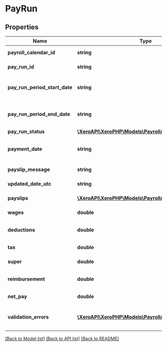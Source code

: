 # PayRun

## Properties

 Name                          | Type                                                                          | Description                                              | Notes      
-------------------------------|-------------------------------------------------------------------------------|----------------------------------------------------------|------------
 **payroll_calendar_id**       | **string**                                                                    | Xero identifier for pay run                              |
 **pay_run_id**                | **string**                                                                    | Xero identifier for pay run                              | [optional] 
 **pay_run_period_start_date** | **string**                                                                    | Period Start Date for the PayRun (YYYY-MM-DD)            | [optional] 
 **pay_run_period_end_date**   | **string**                                                                    | Period End Date for the PayRun (YYYY-MM-DD)              | [optional] 
 **pay_run_status**            | [**\XeroAPI\XeroPHP\Models\PayrollAu\PayRunStatus**](PayRunStatus.md)         |                                                          | [optional] 
 **payment_date**              | **string**                                                                    | Payment Date for the PayRun (YYYY-MM-DD)                 | [optional] 
 **payslip_message**           | **string**                                                                    | Payslip message for the PayRun                           | [optional] 
 **updated_date_utc**          | **string**                                                                    | Last modified timestamp                                  | [optional] 
 **payslips**                  | [**\XeroAPI\XeroPHP\Models\PayrollAu\PayslipSummary[]**](PayslipSummary.md)   | The payslips in the payrun                               | [optional] 
 **wages**                     | **double**                                                                    | The total Wages for the Payrun                           | [optional] 
 **deductions**                | **double**                                                                    | The total Deductions for the Payrun                      | [optional] 
 **tax**                       | **double**                                                                    | The total Tax for the Payrun                             | [optional] 
 **super**                     | **double**                                                                    | The total Super for the Payrun                           | [optional] 
 **reimbursement**             | **double**                                                                    | The total Reimbursements for the Payrun                  | [optional] 
 **net_pay**                   | **double**                                                                    | The total NetPay for the Payrun                          | [optional] 
 **validation_errors**         | [**\XeroAPI\XeroPHP\Models\PayrollAu\ValidationError[]**](ValidationError.md) | Displays array of validation error messages from the API | [optional] 

[[Back to Model list]](../README.md#documentation-for-models) [[Back to API list]](../README.md#documentation-for-api-endpoints) [[Back to README]](../README.md)


